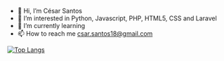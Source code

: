 - 👋 Hi, I’m César Santos 
- 👀 I’m interested in Python, Javascript, PHP, HTML5, CSS and Laravel
- 🌱 I’m currently learning 
- 📫 How to reach me csar.santos18@gmail.com

<!---
cesarsantos96/cesarsantos96 is a ✨ special ✨ repository because its `README.md` (this file) appears on your GitHub profile.
You can click the Preview link to take a look at your changes.
--->
<div>
<a![Anurag's GitHub stats](https://github-readme-stats.vercel.app/api?username=cesarsantos96&theme=default_repocard_icons=true)</a>
</div> 
           
[![Top Langs](https://github-readme-stats.vercel.app/api/top-langs/?username=cesarsantos96)](https://github.com/cesarsantos96/github-readme-stats)

